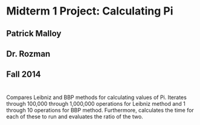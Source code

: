 # **Midterm 1 Project: Calculating Pi**
## Patrick Malloy
## Dr. Rozman
## Fall 2014
# 
# 
Compares Leibniz and BBP methods for calculating values 
of Pi. Iterates through 100,000 through 1,000,000
operations for Leibniz method and 1 through 10 operations
for BBP method. Furthermore, calculates the time for each of 
these to run and evaluates the ratio of the two.
